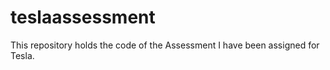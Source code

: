 # teslaassessment
This repository holds the code of the Assessment I have been assigned for Tesla. 
